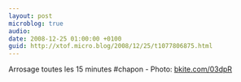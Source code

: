 ```yaml
---
layout: post
microblog: true
audio: 
date: 2008-12-25 01:00:00 +0100
guid: http://xtof.micro.blog/2008/12/25/t1077806875.html
---
```

Arrosage toutes les 15 minutes #chapon - Photo: [bkite.com/03dpR](http://bkite.com/03dpR)
